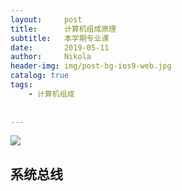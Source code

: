 ```yaml
---
layout:     post
title:      计算机组成原理
subtitle:   本学期专业课
date:       2019-05-11
author:     Nikola
header-img: img/post-bg-ios9-web.jpg
catalog: true
tags:
    - 计算机组成
    
    
---
```


![](https://nikolablog-1258612035.cos.ap-shanghai.myqcloud.com/20190511165415.png)

## 系统总线

